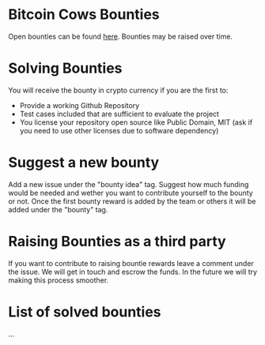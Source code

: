 # Bitcoin Cows Bounties

Open bounties can be found [here](https://github.com/bitcoincows/bounties/issues). Bounties may be raised over time.

# Solving Bounties
You will receive the bounty in crypto currency if you are the first to:
- Provide a working Github Repository
- Test cases included that are sufficient to evaluate the project
- You license your repository open source like Public Domain, MIT (ask if you need to use other licenses due to software dependency)

# Suggest a new bounty
Add a new issue under the "bounty idea" tag. Suggest how much funding would be needed and wether you want to contribute yourself to the bounty or not. Once the first bounty reward is added by the team or others it will be added under the "bounty" tag.

# Raising Bounties as a third party
If you want to contribute to raising bountie rewards leave a comment under the issue. We will get in touch and escrow the funds. In the future we will try making this process smoother.

# List of solved bounties
...
